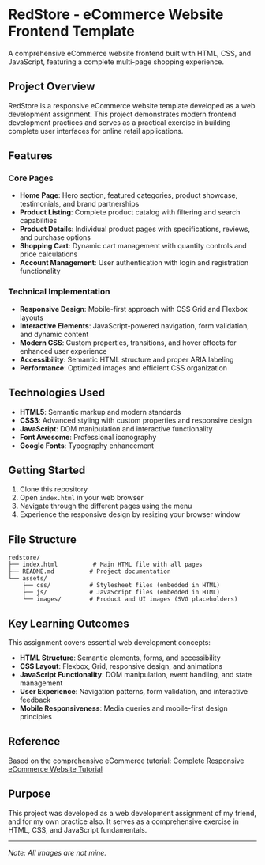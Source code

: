 # RedStore - eCommerce Website Frontend Template

A comprehensive eCommerce website frontend built with HTML, CSS, and JavaScript, featuring a complete multi-page shopping experience. 

## Project Overview

RedStore is a responsive eCommerce website template developed as a web development assignment. This project demonstrates modern frontend development practices and serves as a practical exercise in building complete user interfaces for online retail applications.

## Features

### Core Pages
- **Home Page**: Hero section, featured categories, product showcase, testimonials, and brand partnerships
- **Product Listing**: Complete product catalog with filtering and search capabilities  
- **Product Details**: Individual product pages with specifications, reviews, and purchase options
- **Shopping Cart**: Dynamic cart management with quantity controls and price calculations
- **Account Management**: User authentication with login and registration functionality

### Technical Implementation
- **Responsive Design**: Mobile-first approach with CSS Grid and Flexbox layouts
- **Interactive Elements**: JavaScript-powered navigation, form validation, and dynamic content
- **Modern CSS**: Custom properties, transitions, and hover effects for enhanced user experience
- **Accessibility**: Semantic HTML structure and proper ARIA labeling
- **Performance**: Optimized images and efficient CSS organization

## Technologies Used

- **HTML5**: Semantic markup and modern standards
- **CSS3**: Advanced styling with custom properties and responsive design
- **JavaScript**: DOM manipulation and interactive functionality
- **Font Awesome**: Professional iconography
- **Google Fonts**: Typography enhancement

## Getting Started

1. Clone this repository
2. Open `index.html` in your web browser
3. Navigate through the different pages using the menu
4. Experience the responsive design by resizing your browser window

## File Structure

```
redstore/
├── index.html          # Main HTML file with all pages
├── README.md          # Project documentation
└── assets/
    ├── css/           # Stylesheet files (embedded in HTML)
    ├── js/            # JavaScript files (embedded in HTML)
    └── images/        # Product and UI images (SVG placeholders)
```

## Key Learning Outcomes

This assignment covers essential web development concepts:
- **HTML Structure**: Semantic elements, forms, and accessibility
- **CSS Layout**: Flexbox, Grid, responsive design, and animations
- **JavaScript Functionality**: DOM manipulation, event handling, and state management
- **User Experience**: Navigation patterns, form validation, and interactive feedback
- **Mobile Responsiveness**: Media queries and mobile-first design principles

## Reference

Based on the comprehensive eCommerce tutorial: [Complete Responsive eCommerce Website Tutorial](https://www.youtube.com/watch?v=yQimoqo0-7g)

## Purpose

This project was developed as a web development assignment of my friend, and for my own practice also. It serves as a comprehensive exercise in HTML, CSS, and JavaScript fundamentals.

---

*Note: All images are not mine.*
